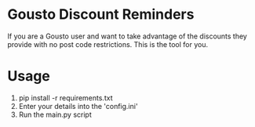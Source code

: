 # Gousto Discount Reminders
If you are a Gousto user and want to take advantage of the discounts they provide with no post code restrictions. This is the tool for you.

# Usage
1. pip install -r requirements.txt
2. Enter your details into the 'config.ini'
3. Run the main.py script